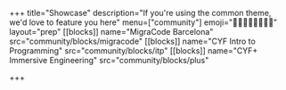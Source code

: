 +++
title="Showcase"
description="If you're using the common theme, we'd love to feature you here"
menu=["community"]
emoji="👨🏿‍🎤🧑🏼‍🔧🧕🏽"
layout="prep"
[[blocks]]
name="MigraCode Barcelona"
src="community/blocks/migracode"
[[blocks]]
name="CYF Intro to Programming"
src="community/blocks/itp"
[[blocks]]
name="CYF+ Immersive Engineering"
src="community/blocks/plus"

+++
